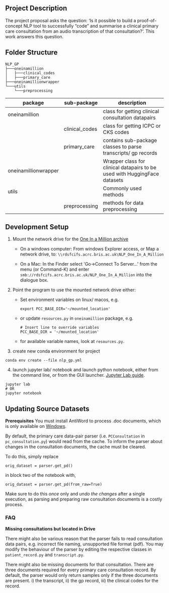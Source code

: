 ## Project Description

The project proposal asks the question: ‘Is it possible to build a proof-of-concept NLP tool to successfully “code” and
summarise a clinical primary care consultation from an audio transcription of that consultation?’. This work answers
this question.

## Folder Structure
```
NLP_GP
├───oneinamillion
│   ├───clinical_codes
│   ├───primary_care
├───oneinamillionwrapper
└───utils
    └───preprocessing
```


| package              | sub-package    | description                                                               |
|----------------------|----------------|---------------------------------------------------------------------------|
| oneinamillion        |                | class for getting clinical consultation datapairs                         |
|                      | clinical_codes | class for getting ICPC or CKS codes                                       |
|                      | primary_care   | contains sub-package classes to parse transcripts/ gp records             |
| oneinamillionwrapper |                | Wrapper class for clinical datapairs to be used with HuggingFace datasets |
| utils                |                | Commonly used methods                                                     |
|                      | preprocessing  | methods for data preprocessing                                            |

## Development Setup

1. Mount the network drive for the
   [One In a Million archive](https://www.bristol.ac.uk/primaryhealthcare/researchthemes/one-in-a-million/)
   - On a windows computer: From windows Explorer access, or Map a network drive, to:
     `\\rdsfcifs.acrc.bris.ac.uk\NLP_One_In_A_Million`

   - On a Mac: In the Finder select 'Go->Connect To Server...' from the menu (or Command-K) and enter 
     `smb://rdsfcifs.acrc.bris.ac.uk/NLP_One_In_A_Million` into the dialogue box.
     

2. Point the program to use the mounted network drive
   either:
   - Set environment variables on linux/ macos, e.g.
     ```
     export PCC_BASE_DIR='~/mounted_location'
     ```
   - or update `resources.py` in `oneinamillion` package, e.g.
      ```
      # Insert line to override variables
      PCC_BASE_DIR = '~/mounted_location'
      ```
   - for available variable names, look at `resources.py`.
   

3. create new conda environment for project

```
conda env create --file nlp_gp.yml
```


4. launch jupyter lab/ notebook and launch python notebook, 
   either from the command line, or from the GUI launcher.
   [Jupyter Lab guide](https://jupyterlab.readthedocs.io/en/stable/getting_started/starting.html).

```
jupyter lab
# OR
jupyter notebook
```

## Updating Source Datasets
**Prerequisites**
You must install AntiWord to process .doc documents, which is only available on [Windows](https://www.softpedia.com/get/Office-tools/Other-Office-Tools/Antiword.shtml).

By default, the primary care data-pair parser (i.e. `PCConsultation` in `pc_consultation.py`)
would read from the cache. To inform the parser about changes in the consultation documents,
the cache must be cleared.

To do this, simply replace
```
orig_dataset = parser.get_pd()
```
in block two of the notebook with,
```
orig_dataset = parser.get_pd(from_raw=True)
```

Make sure to do this *once* only and *undo the changes* after a single execution, 
as parsing and preparing raw consultation documents is a costly process.

### FAQ

**Missing consultations but located in Drive**

There might also be various reason that the parser fails to read consultation data pairs, e.g. 
incorrect file naming, unsupported file format (pdf).
You may modify the behaviour of the parser by editing the respective classes in
`patient_record.py` and `transcript.py`.

There might also be missing documents for that consultation.
There are three documents required for every primary care consultation record.
By default, the parser would only return samples only if the three documents are present.
i) the transcript, ii) the gp record, iii) the clinical codes for the record.

